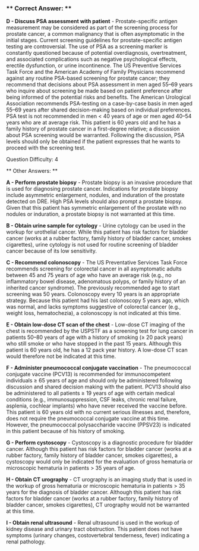 ### ** Correct Answer: **

**D - Discuss PSA assessment with patient** - Prostate-specific antigen measurement may be considered as part of the screening process for prostate cancer, a common malignancy that is often asymptomatic in the initial stages. Current screening guidelines for prostate-specific antigen testing are controversial. The use of PSA as a screening marker is constantly questioned because of potential overdiagnosis, overtreatment, and associated complications such as negative psychological effects, erectile dysfunction, or urine incontinence. The US Preventive Services Task Force and the American Academy of Family Physicians recommend against any routine PSA-based screening for prostate cancer; they recommend that decisions about PSA assessment in men aged 55–69 years who inquire about screening be made based on patient preference after being informed of the potential risks and benefits. The American Urological Association recommends PSA-testing on a case-by-case basis in men aged 55–69 years after shared decision-making based on individual preferences. PSA test is not recommended in men < 40 years of age or men aged 40–54 years who are at average risk. This patient is 60 years old and he has a family history of prostate cancer in a first-degree relative; a discussion about PSA screening would be warranted. Following the discussion, PSA levels should only be obtained if the patient expresses that he wants to proceed with the screening test.

Question Difficulty: 4

** Other Answers: **

**A - Perform prostate biopsy** - Prostate biopsy is an invasive procedure that is used for diagnosing prostate cancer. Indications for prostate biopsy include asymmetric enlargement, nodules, and induration of the prostate detected on DRE. High PSA levels should also prompt a prostate biopsy. Given that this patient has symmetric enlargement of the prostate with no nodules or induration, a prostate biopsy is not warranted at this time.

**B - Obtain urine sample for cytology** - Urine cytology can be used in the workup for urothelial cancer. While this patient has risk factors for bladder cancer (works at a rubber factory, family history of bladder cancer, smokes cigarettes), urine cytology is not used for routine screening of bladder cancer because of its low sensitivity.

**C - Recommend colonoscopy** - The US Preventative Services Task Force recommends screening for colorectal cancer in all asymptomatic adults between 45 and 75 years of age who have an average risk (e.g., no inflammatory bowel disease, adenomatous polyps, or family history of an inherited cancer syndrome). The previously recommended age to start screening was 50 years. Colonoscopy every 10 years is an appropriate strategy. Because this patient had his last colonoscopy 5 years ago, which was normal, and lacks symptoms suggestive of colorectal cancer (e.g., weight loss, hematochezia), a colonoscopy is not indicated at this time.

**E - Obtain low-dose CT scan of the chest** - Low-dose CT imaging of the chest is recommended by the USPSTF as a screening test for lung cancer in patients 50–80 years of age with a history of smoking (≥ 20 pack years) who still smoke or who have stopped in the past 15 years. Although this patient is 60 years old, he has a 12 pack year history. A low-dose CT scan would therefore not be indicated at this time.

**F - Administer pneumococcal conjugate vaccination** - The pneumococcal conjugate vaccine (PCV13) is recommended for immunocompetent individuals ≥ 65 years of age and should only be administered following discussion and shared decision making with the patient. PCV13 should also be administered to all patients ≥ 19 years of age with certain medical conditions (e.g., immunosuppression, CSF leaks, chronic renal failure, asplenia, cochlear implants) who have never received the vaccine before. This patient is 60 years old with no current serious illnesses and, therefore, does not require the pneumococcal conjugate vaccine at this time. However, the pneumococcal polysaccharide vaccine (PPSV23) is indicated in this patient because of his history of smoking.

**G - Perform cystoscopy** - Cystoscopy is a diagnostic procedure for bladder cancer. Although this patient has risk factors for bladder cancer (works at a rubber factory, family history of bladder cancer, smokes cigarettes), a cystoscopy would only be indicated for the evaluation of gross hematuria or microscopic hematuria in patients > 35 years of age.

**H - Obtain CT urography** - CT urography is an imaging study that is used in the workup of gross hematuria or microscopic hematuria in patients > 35 years for the diagnosis of bladder cancer. Although this patient has risk factors for bladder cancer (works at a rubber factory, family history of bladder cancer, smokes cigarettes), CT urography would not be warranted at this time.

**I - Obtain renal ultrasound** - Renal ultrasound is used in the workup of kidney disease and urinary tract obstruction. This patient does not have symptoms (urinary changes, costovertebral tenderness, fever) indicating a renal pathology.

